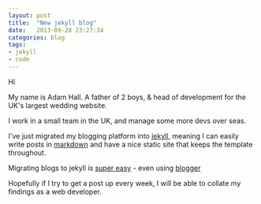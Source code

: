 ```yaml
---
layout: post
title:  "New jekyll blog"
date:   2013-09-28 23:27:34
categories: blog
tags: 
- jekyll
- code
---
```


Hi

My name is Adam Hall. A father of 2 boys, & head of development for the UK's largest wedding website.

I work in a small team in the UK, and manage some more devs over seas.

I've just migrated my blogging platform into [jekyll](http://jekyllrb.com/), meaning I can easily write posts in [markdown](http://daringfireball.net/projects/markdown/basics) and have a nice static site that keeps the template throughout.

Migrating blogs to jekyll is [super easy](http://jekyllrb.com/docs/migrations/) - even using [blogger](http://blog.coolaj86.com/articles/migrate-from-blogger-to-ruhoh-with-proper-redirects.html)

Hopefully if I try to get a post up every week, I will be able to collate my findings as a web developer.